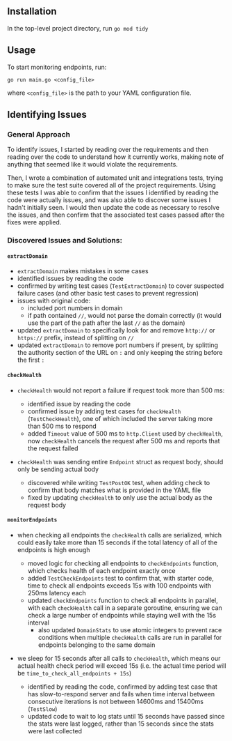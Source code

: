 ## Installation
In the top-level project directory, run `go mod tidy`

## Usage
To start monitoring endpoints, run:
```
go run main.go <config_file>
```

where `<config_file>` is the path to your YAML configuration file.

## Identifying Issues
### General Approach
To identify issues, I started by reading over the requirements and then reading over the code to understand how it currently works, making note of anything that seemed like it would violate the requirements.

Then, I wrote a combination of automated unit and integrations tests, trying to make sure the test suite covered all of the project requirements. Using these tests I was able to confirm that the issues I identified by reading the code were actually issues, and was also able to discover some issues I hadn't initially seen. I would then update the code as necessary to resolve the issues, and then confirm that the associated test cases passed after the fixes were applied.

### Discovered Issues and Solutions:
#### `extractDomain`
- `extractDomain` makes mistakes in some cases
- identified issues by reading the code
- confirmed by writing test cases (`TestExtractDomain`) to cover suspected failure cases (and other basic test cases to prevent regression)
- issues with original code:
  - included port numbers in domain
  - if path contained `//`, would not parse the domain correctly (it would use the part of the path after the last `//` as the domain)
- updated `extractDomain` to specifically look for and remove `http://` or `https://` prefix, instead of splitting on `//`
- updated `extractDomain` to remove port numbers if present, by splitting the authority section of the URL on `:` and only keeping the string before the first `:`

#### `checkHealth`
- `checkHealth` would not report a failure if request took more than 500 ms:
  - identified issue by reading the code
  - confirmed issue by adding test cases for `checkHealth` (`TestCheckHealth`), one of which included the server taking more than 500 ms to respond
  - added `Timeout` value of 500 ms to `http.Client` used by `checkHealth`, now `checkHealth` cancels the request after 500 ms and reports that the request failed

- `checkHealth` was sending entire `Endpoint` struct as request body, should only be sending actual body
  - discovered while writing `TestPostOK` test, when adding check to confirm that body matches what is provided in the YAML file
  - fixed by updating `checkHealth` to only use the actual body as the request body

#### `monitorEndpoints`
- when checking all endpoints the `checkHealth` calls are serialized, which could easily take more than 15 seconds if the total latency of all of the endpoints is high enough
  - moved logic for checking all endpoints to `checkEndpoints` function, which checks health of each endpoint exactly once
  - added `TestCheckEndpoints` test to confirm that, with starter code, time to check all endpoints exceeds 15s with 100 endpoints with 250ms latency each
  - updated `checkEndpoints` function to check all endpoints in parallel, with each `checkHealth` call in a separate goroutine, ensuring we can check a large number of endpoints while staying well with the 15s interval
    - also updated `DomainStats` to use atomic integers to prevent race conditions when multiple `checkHealth` calls are run in parallel for endpoints belonging to the same domain

- we sleep for 15 seconds after all calls to `checkHealth`, which means our actual health check period will exceed 15s (i.e. the actual time period will be `time_to_check_all_endpoints + 15s`)
  - identified by reading the code, confirmed by adding test case that has slow-to-respond server and fails when time interval between consecutive iterations is not between 14600ms and 15400ms (`TestSlow`)
  - updated code to wait to log stats until 15 seconds have passed since the stats were last logged, rather than 15 seconds since the stats were last collected
